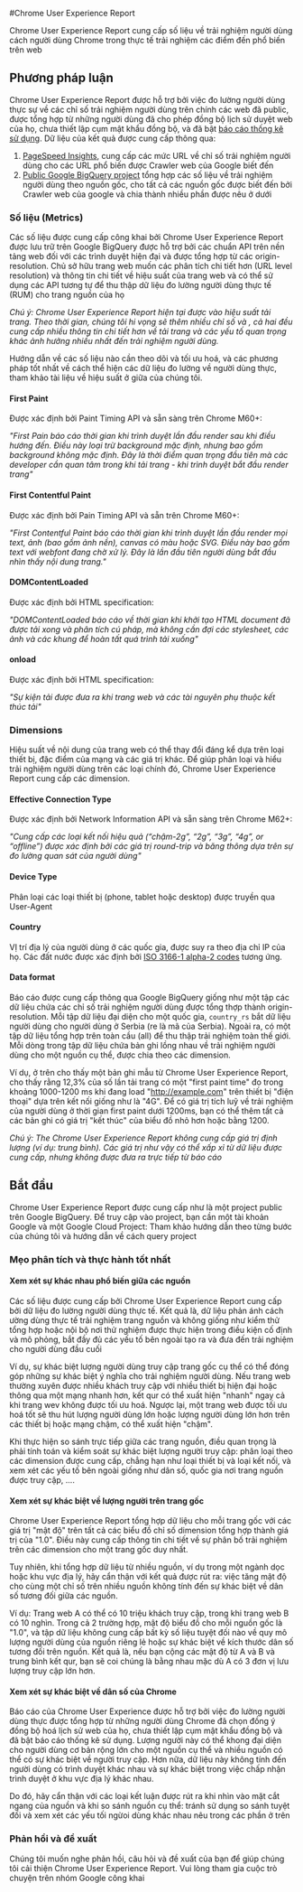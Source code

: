 #Chrome User Experience Report

Chrome User Experience Report cung cấp số liệu về trải nghiệm người dùng cách người dùng Chrome trong thực tế trải nghiệm các điểm đến phổ biến trên web

## Phương pháp luận 

Chrome User Experience Report được hỗ trợ bởi việc đo lường người dùng thực sự về các chỉ số trải nghiệm người dùng trên chính các web đã public, được tổng hợp từ những người dùng đã cho phép đồng bộ lịch sử duyệt web của họ, chưa thiết lập cụm mật khẩu đồng bộ, và đã bật [báo cáo thống kê sử dụng](https://www.google.com/chrome/browser/privacy/whitepaper.html#usagestats). Dữ liệu của kết quả được cung cấp thông qua: 
1. [PageSpeed Insights](https://developers.google.com/speed/pagespeed/insights/), cung cấp các mức URL về chỉ số trải nghiệm người dùng cho các URL phổ biến được Crawler web của Google biết đến
2. [Public Google BigQuery project](https://bigquery.cloud.google.com/dataset/chrome-ux-report:all) tổng hợp các số liệu về trải nghiệm người dùng theo nguồn gốc, cho tất cả các nguồn gốc được biết đến bởi Crawler web của google và chia thành nhiều phần được nêu ở dưới

### Số liệu (Metrics)

Các số liệu được cung cấp công khai bởi Chrome User Experience Report được lưu trữ trên Google BigQuery được hỗ trợ bởi các chuẩn API trên nền tảng web đối với các trình duyệt hiện đại và được tổng hợp từ các origin-resolution. Chủ sở hữu trang web muốn các phân tích chi tiết hơn (URL level resolution) và thông tin chi tiết về hiệu suất của trang web và có thể sử dụng các API tương tự để thu thập dữ liệu đo lường người dùng thực tế (RUM) cho trang nguồn của họ

_Chú ý: Chrome User Experience Report hiện tại được vào hiệu suất tải trang. Theo thời gian, chúng tôi hi vọng sẽ thêm nhiều chỉ số và , cả hai đều cung cấp nhiều thông tin chi tiết hơn về tải trang và các yếu tố quan trọng khác ảnh hưởng nhiều nhất đến trải nghiệm người dùng._

Hướng dẫn về các số liệu nào cần theo dõi và tối ưu hoá, và các phương pháp tốt nhất về cách thể hiện các dữ liệu đo lường về người dùng thực, tham khảo tài liệu về hiệu suất ở giữa của chúng tôi.

#### First Paint

Được xác định bởi Paint Timing API và sẵn sàng trên Chrome M60+:

_"First Pain báo cáo thời gian khi trình duyệt lần đầu render sau khi điều hướng đến. Điều này loại trừ background mặc định, nhưng bao gồm background không mặc định. Đây là thời điểm quan trọng đầu tiên mà các developer cần quan tâm trong khi tải trang - khi trình duyệt bắt đầu render trang"_

#### First Contentful Paint

Được xác định bởi Pain Timing API và sẵn trên Chrome M60+:

_"First Contentful Paint báo cáo thời gian khi trình duyệt lần đầu render mọi text, ảnh (bao gồm ảnh nền), canvas có màu hoặc SVG. Điều này bao gồm text với webfont đang chờ xử lý. Đây là lần đầu tiên người dùng bắt đầu nhìn thấy nội dung trang."_

#### DOMContentLoaded

Được xác định bởi HTML specification: 

_"DOMContentLoaded báo cáo về thời gian khi khởi tạo HTML document đã được tải xong và phân tích cú pháp, mà không cần đợi các stylesheet, các ảnh và các khung để hoàn tất quá trình tải xuống"_

#### onload

Được xác định bởi HTML specification:

_"Sự kiện tải được đưa ra khi trang web và các tài nguyên phụ thuộc kết thúc tải"_

### Dimensions

Hiệu suất về nội dung của trang web có thể thay đổi đáng kể dựa trên loại thiết bị, đặc điểm của mạng và các giá trị khác. Để giúp phân loại và hiểu trải nghiệm người dùng trên các loại chính đó, Chrome User Experience Report cung cấp các dimension.

#### Effective Connection Type

Được xác định bởi Network Information API và sẵn sàng trên Chrome M62+: 

_"Cung cấp các loại kết nối hiệu quả (“chậm-2g”, “2g”, “3g”, “4g”, or “offline”) được xác định bởi các giá trị round-trip và băng thông dựa trên sự đo lường quan sát của người dùng"_

#### Device Type

Phân loại các loại thiết bị (phone, tablet hoặc desktop) được truyền qua User-Agent

#### Country

VỊ trí địa lý của người dùng ở các quốc gia, được suy ra theo địa chỉ IP của họ. Các đất nước được xác định bởi [ISO 3166-1 alpha-2 codes](https://en.wikipedia.org/wiki/ISO_3166-1#Officially_assigned_code_elements) tương ứng.

#### Data format

Báo cáo được cung cấp thông qua Google BigQuery giống như một tập các dữ liệu chứa các chỉ số trải nghiệm người dùng được tổng thợp thành origin-resolution. Mỗi tập dữ liệu đại diện cho một quốc gia, `country_rs` bắt dữ liệu người dùng cho người dùng ở Serbia (re là mã của Serbia). Ngoài ra, có một tập dữ liệu tổng hợp trên toàn cầu (all) để thu thập trải nghiệm toàn thế giới. Mỗi dòng trong tập dữ liệu chứa bản ghi lồng nhau về trải nghiệm người dùng cho một nguồn cụ thể, được chia theo các dimension.


Ví dụ, ở trên cho thấy một bản ghi mẫu từ Chrome User Experience Report, cho thấy rằng 12,3% của số lần tải trang có một "first paint time" đo trong khoảng 1000-1200 ms khi đang load "http://example.com" trên thiết bị "điện thoại" dựa trên kết nối giống như là "4G". Để có giá trị tích luỹ về trải nghiệm của người dùng ở thời gian first paint dưới 1200ms, bạn có thể thêm tất cả các bản ghi có giá trị "kết thúc" của biểu đồ nhỏ hơn hoặc bằng 1200.

_Chú ý: The Chrome User Experience Report không cung cấp giá trị định lượng (ví dụ: trung bình). Các giá trị như vậy có thể xấp xỉ từ dữ liệu được cung cấp, nhưng không được đưa ra trực tiếp từ báo cáo_

## Bắt đầu

Chrome User Experience Report được cung cấp như là một project public trên Google BigQuery. Để truy cập vào project, bạn cần một tài khoản Google và một Google Cloud Project: Tham khảo hướng dẫn theo từng bước của chúng tôi và hướng dẫn về cách query project


### Mẹo phân tích và thực hành tốt nhất

#### Xem xét sự khác nhau phổ biến giữa các nguồn

Các số liệu được cung cấp bởi Chrome User Experience Report cung cấp bởi dữ liệu đo lường người dùng thực tế. Kết quả là, dữ liệu phản ánh cách ường dùng thực tế trải nghiệm trang nguồn và không giống như kiểm thử tổng hợp hoặc nội bộ nơi thử nghiệm được thực hiện trong điều kiện cố định và mô phỏng, bắt đầy đủ các yếu tố bên ngoài tạo ra và đưa đến trải nghiệm cho người dùng đầu cuối

Ví dụ, sự khác biệt lượng người dùng truy cập trang gốc cụ thể có thể đóng góp những sự khác biệt ý nghĩa cho trải nghiệm người dùng. Nếu trang web thường xuyên được nhiều khách truy cập với nhiều thiết bị hiện đại hoặc thông qua một mạng nhanh hơn, kết qur có thể xuất hiện "nhanh" ngay cả khi trang wev không được tối ưu hoá. Ngược lại, một trang web được tối ưu hoá tốt sẽ thu hút lượng người dùng lớn hoặc lượng người dùng lớn hơn trên các thiết bị hoặc mạng chậm, có thể xuất hiện "chậm".

Khi thực hiện so sánh trực tiếp giữa các trang nguồn, điều quan trọng là phải tính toán và kiểm soát sự khác biệt lượng người truy cập: phân loại theo các dimension được cung cấp, chẳng hạn như loại thiết bị và loại kết nối, và xem xét các yếu tố bên ngoài giống như dân số, quốc gia nơi trang nguồn được truy cập, ....

#### Xem xét sự khác biệt về lượng người trên trang gốc

Chrome User Experience Report tổng hợp dữ liệu cho mỗi trang gốc với các giá trị "mật độ" trên tất cả các biểu đồ chỉ số dimension tổng hợp thành giá trị của "1.0". Điều này cung cấp thông tin chi tiết về sự phân bố trải nghiệm trên các dimension cho một trang gốc duy nhất. 

Tuy nhiên, khi tổng hợp dữ liệu từ nhiều nguồn, ví dụ trong một ngành dọc hoặc khu vực địa lý, hãy cẩn thận với kết quả được rút ra: việc tăng mật độ cho cùng một chỉ số trên nhiều nguồn không tính đến sự khác biệt về dân số tương đối giữa các nguồn.

Ví dụ: Trang web A có thể có 10 triệu khách truy cập, trong khi trang web B có 10 nghìn. Trong cả 2 trường hợp, mật độ biểu đồ cho mỗi nguồn gốc là "1.0", và tập dữ liệu không cung cấp bất kỳ số liệu tuyệt đối nào về quy mô lượng người dùng của nguồn riêng lẻ hoặc sự khác biệt về kích thước dân số tương đối trên nguồn. Kết quả là, nếu bạn cộng các mật độ từ A và B và trung bình kết qur, bạn sẽ coi chúng là bằng nhau mặc dù A có 3 đơn vị lưu lượng truy cập lớn hơn.

#### Xem xét sự khác biệt về dân số của Chrome

Báo cáo của Chrome User Experience được hỗ trợ bởi việc đo lường người dùng thực được tổng hợp từ những người dùng Chrome đã chọn đồng ý đồng bộ hoá lịch sử web của họ, chưa thiết lập cụm mật khẩu đồng bộ và đã bật báo cáo thống kê sử dụng. Lượng người này có thể khong đại diện cho người dùng cơ bản rộng lớn cho một nguồn cụ thể và nhiều nguồn có thể có sự khác biệt về người truy cập. Hơn nữa, dữ liệu này không tính đến người dùng có trình duyệt khác nhau và sự khác biệt trong việc chấp nhận trình duyệt ở khu vực địa lý khác nhau. 

Do đó, hãy cẩn thận với các loại kết luận được rút ra khi nhìn vào mặt cắt ngang của nguồn và khi so sánh  nguồn cụ thể: tránh sử dụng so sánh tuyệt đối và xem xét các yếu tối ngừoi dùng khác nhau nêu trong các phần ở trên

### Phản hồi và đề xuất

Chúng tôi muốn nghe phản hồi, câu hỏi và đề xuất của bạn để giúp chúng tôi cải thiện Chrome User Experience Report. Vui lòng tham gia cuộc trò chuyện trên nhóm Google công khai














